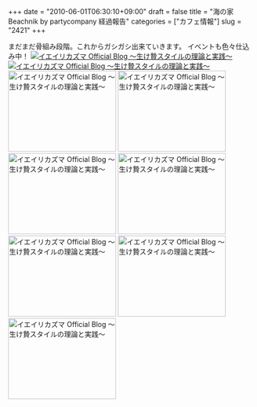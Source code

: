 +++
date = "2010-06-01T06:30:10+09:00"
draft = false
title = "海の家 Beachnik by partycompany 経過報告"
categories = ["カフェ情報"]
slug = "2421"
+++

まだまだ骨組み段階。これからガシガシ出来ていきます。
イベントも色々仕込み中！
<a href="http://ieiri.net/wordpress/wp-content/uploads/ameblo/blog_import_4f7a3933a40d3.jpg"><img src="http://ieiri.net/wordpress/wp-content/uploads/ameblo/blog_import_4f7a3932abfd0.jpg"  alt="イエイリカズマ Official Blog ～生け贄スタイルの理論と実践～" border="0" /></a>
<a href="http://ieiri.net/wordpress/wp-content/uploads/ameblo/blog_import_4f7a393529c23.jpg"><img src="http://ieiri.net/wordpress/wp-content/uploads/ameblo/blog_import_4f7a39341a2c7.jpg"  alt="イエイリカズマ Official Blog ～生け贄スタイルの理論と実践～" border="0" /></a>
<a href="http://ieiri.net/wordpress/wp-content/uploads/ameblo/blog_import_4f7a39367e5b0.jpg"><img src="http://ieiri.net/wordpress/wp-content/uploads/ameblo/blog_import_4f7a3935b9473.jpg"  alt="イエイリカズマ Official Blog ～生け贄スタイルの理論と実践～" width="220" height="165" border="0" /></a>
<a href="http://ieiri.net/wordpress/wp-content/uploads/ameblo/blog_import_4f7a3937bdf4b.jpg"><img src="http://ieiri.net/wordpress/wp-content/uploads/ameblo/blog_import_4f7a3936e8449.jpg"  alt="イエイリカズマ Official Blog ～生け贄スタイルの理論と実践～" width="220" height="165" border="0" /></a>
<a href="http://ieiri.net/wordpress/wp-content/uploads/ameblo/blog_import_4f7a39391fa02.jpg"><img src="http://ieiri.net/wordpress/wp-content/uploads/ameblo/blog_import_4f7a39383501b.jpg"  alt="イエイリカズマ Official Blog ～生け贄スタイルの理論と実践～" width="220" height="165" border="0" /></a>
<a href="http://ieiri.net/wordpress/wp-content/uploads/ameblo/blog_import_4f7a393aab951.jpg"><img src="http://ieiri.net/wordpress/wp-content/uploads/ameblo/blog_import_4f7a39398c531.jpg"  alt="イエイリカズマ Official Blog ～生け贄スタイルの理論と実践～" width="220" height="165" border="0" /></a>
<a href="http://ieiri.net/wordpress/wp-content/uploads/ameblo/blog_import_4f7a393bd3d18.jpg"><img src="http://ieiri.net/wordpress/wp-content/uploads/ameblo/blog_import_4f7a393b23dea.jpg"  alt="イエイリカズマ Official Blog ～生け贄スタイルの理論と実践～" width="220" height="165" border="0" /></a>
<a href="http://ieiri.net/wordpress/wp-content/uploads/ameblo/blog_import_4f7a393d3f638.jpg"><img src="http://ieiri.net/wordpress/wp-content/uploads/ameblo/blog_import_4f7a393c5c760.jpg"  alt="イエイリカズマ Official Blog ～生け贄スタイルの理論と実践～" width="220" height="165" border="0" /></a>
<a href="http://ieiri.net/wordpress/wp-content/uploads/ameblo/blog_import_4f7a393e6a075.jpg"><img src="http://ieiri.net/wordpress/wp-content/uploads/ameblo/blog_import_4f7a393dbb9f4.jpg"  alt="イエイリカズマ Official Blog ～生け贄スタイルの理論と実践～" width="220" height="165" border="0" /></a>
